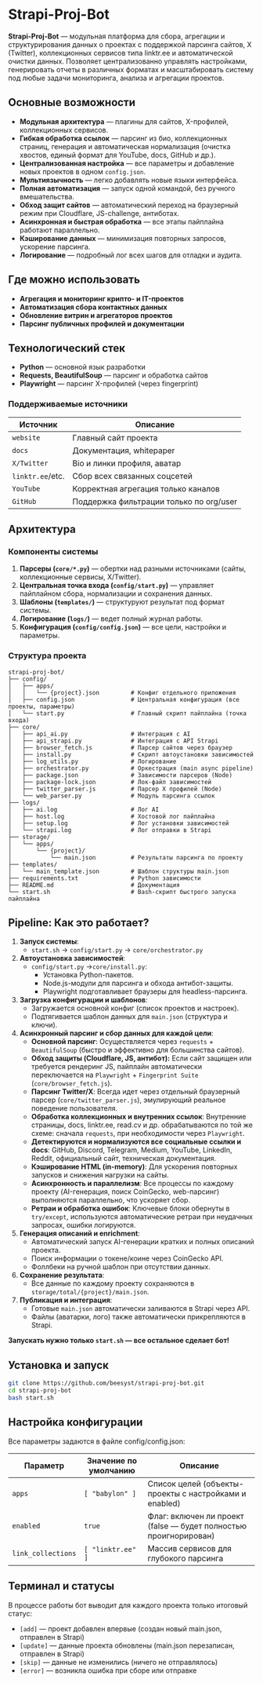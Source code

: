 # Strapi-Proj-Bot

**Strapi-Proj-Bot** — модульная платформа для сбора, агрегации и структурирования данных о проектах с поддержкой парсинга сайтов, X (Twitter), коллекционных сервисов типа linktr.ee и автоматической очистки данных. Позволяет централизованно управлять настройками, генерировать отчеты в различных форматах и масштабировать систему под любые задачи мониторинга, анализа и агрегации проектов.

## Основные возможности

* **Модульная архитектура** — плагины для сайтов, X-профилей, коллекционных сервисов.
* **Гибкая обработка ссылок** — парсинг из био, коллекционных страниц, генерация и автоматическая нормализация (очистка хвостов, единый формат для YouTube, docs, GitHub и др.).
* **Централизованная настройка** — все параметры и добавление новых проектов в одном `config.json`.
* **Мультиязычность** — легко добавлять новые языки интерфейса.
* **Полная автоматизация** — запуск одной командой, без ручного вмешательства.
* **Обход защит сайтов** — автоматический переход на браузерный режим при Cloudflare, JS-challenge, антиботах.
* **Асинхронная и быстрая обработка** — все этапы пайплайна работают параллельно.
* **Кэширование данных** — минимизация повторных запросов, ускорение парсинга.
* **Логирование** — подробный лог всех шагов для отладки и аудита.

## Где можно использовать

* **Агрегация и мониторинг крипто- и IT-проектов**
* **Автоматизация сбора контактных данных**
* **Обновление витрин и агрегаторов проектов**
* **Парсинг публичных профилей и документации**

## Технологический стек

* **Python** — основной язык разработки
* **Requests, BeautifulSoup** — парсинг и обработка сайтов
* **Playwright** — парсинг X-профилей (через fingerprint)

### Поддерживаемые источники

| Источник          | Описание                                  |
|-------------------|-------------------------------------------|
| `website`         | Главный сайт проекта                      |
| `docs`            | Документация, whitepaper                  |
| `X/Twitter`       | Bio и линки профиля, аватар               |
| `linktr.ee`/etc.  | Сбор всех связанных соцсетей              |
| `YouTube`         | Корректная агрегация только каналов       |
| `GitHub`          | Поддержка фильтрации только по org/user   |

## Архитектура

### Компоненты системы

1. **Парсеры (`core/*.py`)** — обертки над разными источниками (сайты, коллекционные сервисы, X/Twitter).
2. **Центральная точка входа (`config/start.py`)** — управляет пайплайном сбора, нормализации и сохранения данных.
3. **Шаблоны (`templates/`)** — структуруют результат под формат системы.
4. **Логирование (`logs/`)** — ведет полный журнал работы.
5. **Конфигурация (`config/config.json`)** — все цели, настройки и параметры.

### Структура проекта

```
strapi-proj-bot/
├── config/
│   ├── apps/
│   │   └── {project}.json         # Конфиг отдельного приложения
│   ├── config.json                # Центральная конфигурация (все проекты, параметры)
│   └── start.py                   # Главный скрипт пайплайна (точка входа)
├── core/
│   ├── api_ai.py                  # Интеграция с AI
│   ├── api_strapi.py              # Интеграция с API Strapi
│   ├── browser_fetch.js           # Парсер сайтов через браузер
│   ├── install.py                 # Скрипт автоустановки зависимостей
│   ├── log_utils.py               # Логирование
│   ├── orchestrator.py            # Оркестрация (main async pipeline)
│   ├── package.json               # Зависимости парсеров (Node)
│   ├── package-lock.json          # Лок-файл зависимостей
│   ├── twitter_parser.js          # Парсер X профилей (Node)
│   └── web_parser.py              # Модуль парсинга ссылок
├── logs/
│   ├── ai.log                     # Лог AI
│   ├── host.log                   # Хостовой лог пайплайна
│   ├── setup.log                  # Лог установки зависимостей
│   └── strapi.log                 # Лог отправки в Strapi
├── storage/
│   └── apps/
│       └── {project}/
│           └── main.json          # Результаты парсинга по проекту
├── templates/
│   └── main_template.json         # Шаблон структуры main.json
├── requirements.txt               # Python зависимости
├── README.md                      # Документация
└── start.sh                       # Bash-скрипт быстрого запуска пайплайна
```

## Pipeline: Как это работает?

1. **Запуск системы**:
   * `start.sh` → `config/start.py` → `core/orchestrator.py`
2. **Автоустановка зависимостей**:
   * `config/start.py` →`core/install.py`:
      * Установка Python-пакетов.
      * Node.js-модули для парсинга и обхода антибот-защиты.
      * Playwright подготавливает браузеры для headless-парсинга.
3. **Загрузка конфигурации и шаблонов**:
   * Загружается основной конфиг (список проектов и настроек).
   * Подтягивается шаблон данных для `main.json` (структура и ключи).
4. **Асинхронный парсинг и сбор данных для каждой цели**:
   * **Основной парсинг**: Осуществляется через `requests` + `BeautifulSoup` (быстро и эффективно для большинства сайтов).
   * **Обход защиты (Cloudflare, JS, антибот):** Если сайт защищен или требуется рендеринг JS, пайплайн автоматически переключается на `Playwright` + `Fingerprint Suite` (`core/browser_fetch.js`).
   * **Парсинг Twitter/X**: Всегда идет через отдельный браузерный парсер (`core/twitter_parser.js`), эмулирующий реальное поведение пользователя.
   * **Обработка коллекционных и внутренних ссылок**: Внутренние страницы, docs, linktr.ee, read.cv и др. обрабатываются по той же схеме: сначала `requests`, при необходимости через `Playwright`.
   * **Детектируются и нормализуются все социальные ссылки и docs**: GitHub, Discord, Telegram, Medium, YouTube, LinkedIn, Reddit, официальный сайт, техническая документация.
   * **Кэширование HTML (in-memory)**: Для ускорения повторных запусков и снижения нагрузки на сайты.
   * **Асинхронность и параллелизм**: Все процессы по каждому проекту (AI-генерация, поиск CoinGecko, web-парсинг) выполняются параллельно, что ускоряет сбор.
   * **Ретраи и обработка ошибок**: Ключевые блоки обернуты в `try/except`, используются автоматические ретраи при неудачных запросах, ошибки логируются.
5. **Генерация описаний и enrichment**:
   * Автоматический запуск AI-генерации кратких и полных описаний проекта.
   * Поиск информации о токене/коине через CoinGecko API.
   * Фоллбеки на ручной шаблон при отсутствии данных.
6. **Сохранение результата**:
   * Все данные по каждому проекту сохраняются в `storage/total/{project}/main.json`.
6. **Публикация и интеграция**:
   * Готовые `main.json` автоматически заливаются в Strapi через API.
   * Файлы (аватарки, лого) также автоматически прикрепляются в Strapi.

**Запускать нужно только `start.sh` — все остальное сделает бот!**

## Установка и запуск

```bash
git clone https://github.com/beesyst/strapi-proj-bot.git
cd strapi-proj-bot
bash start.sh
```

## Настройка конфигурации
Все параметры задаются в файле config/config.json:

| Параметр   | Значение по умолчанию | Описание                                                     |
|------------|-----------------------|--------------------------------------------------------------|
| `apps`     | `[ "babylon" ]`       | Список целей (объекты-проекты с настройками и enabled)       |
| `enabled`  | `true`                | Флаг: включен ли проект (false — будет полностью проигнорирован) |
| `link_collections` | `[ "linktr.ee" ]` | Массив сервисов для глубокого парсинга                 |

## Терминал и статусы

В процессе работы бот выводит для каждого проекта только итоговый статус:

* `[add]` — проект добавлен впервые (создан новый main.json, отправлен в Strapi)
* `[update]` — данные проекта обновлены (main.json перезаписан, отправлен в Strapi)
* `[skip]` — данные не изменились (ничего не отправлялось)
* `[error]` — возникла ошибка при сборе или отправке

